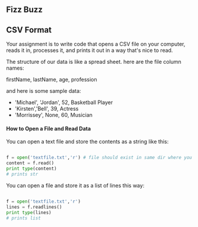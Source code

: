 ## Fizz Buzz

## CSV Format

Your assignment is to write code that opens a CSV file on your computer, reads it in, processes it, and prints it out in a way that's nice to read.

The structure of our data is like a spread sheet.  here are the file column names: 

firstName, lastName, age, profession

and here is some sample data:

+ 'Michael', 'Jordan', 52, Basketball Player
+ 'Kirsten','Bell', 39, Actress
+ 'Morrissey', None, 60, Musician

#### How to Open a File and Read Data

You can open a text file and store the contents as a string like this:

````python

f = open('textfile.txt','r') # file should exist in same dir where you're calling your script
content = f.read()
print type(content)
# prints str
````

You can open a file and store it as a list of lines this way:

````python

f = open('textfile.txt','r')
lines = f.readlines()
print type(lines)
# prints list
````



## 
